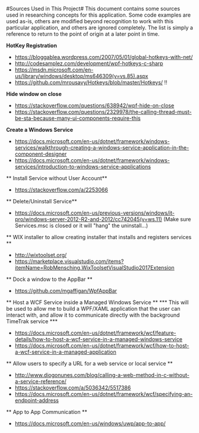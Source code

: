 #Sources Used in This Project#
This document contains some sources used in researching concepts for this application. Some code examples are used as-is, others are modified beyond recognition to work with this particular application, and others are ignored completely. The list is simply a reference to return to the point of origin at a later point in time.

**HotKey Registration**
- https://bloggablea.wordpress.com/2007/05/01/global-hotkeys-with-net/
- http://codesamplez.com/development/wpf-hotkeys-c-sharp
- https://msdn.microsoft.com/en-us/library/windows/desktop/ms646309(v=vs.85).aspx
- https://github.com/mrousavy/Hotkeys/blob/master/Hotkeys/ !!

**Hide window on close**
- https://stackoverflow.com/questions/638942/wpf-hide-on-close
- https://stackoverflow.com/questions/2329978/the-calling-thread-must-be-sta-because-many-ui-components-require-this

**Create a Windows Service**
- https://docs.microsoft.com/en-us/dotnet/framework/windows-services/walkthrough-creating-a-windows-service-application-in-the-component-designer
- https://docs.microsoft.com/en-us/dotnet/framework/windows-services/introduction-to-windows-service-applications

** Install Service without User Account**
- https://stackoverflow.com/a/2253066

** Delete/Uninstall Service**
- https://docs.microsoft.com/en-us/previous-versions/windows/it-pro/windows-server-2012-R2-and-2012/cc742045(v=ws.11) (Make sure Services.msc is closed or it will "hang" the uninstall...)

** WIX installer to allow creating installer that installs and registers services **
- http://wixtoolset.org/
- https://marketplace.visualstudio.com/items?itemName=RobMensching.WixToolsetVisualStudio2017Extension

** Dock a window to the AppBar **
- https://github.com/mgaffigan/WpfAppBar

** Host a WCF Service inside a Managed Windows Service **
*** This will be used to allow me to build a WPF/XAML application that the user can interact with, and allow it to communicate directly with the background TimeTrak service ***
- https://docs.microsoft.com/en-us/dotnet/framework/wcf/feature-details/how-to-host-a-wcf-service-in-a-managed-windows-service
- https://docs.microsoft.com/en-us/dotnet/framework/wcf/how-to-host-a-wcf-service-in-a-managed-application

** Allow users to specify a URL for a web service or local service **
- http://www.diogonunes.com/blog/calling-a-web-method-in-c-without-a-service-reference/
- https://stackoverflow.com/a/5036342/5517386
- https://docs.microsoft.com/en-us/dotnet/framework/wcf/specifying-an-endpoint-address


** App to App Communication **
- https://docs.microsoft.com/en-us/windows/uwp/app-to-app/
